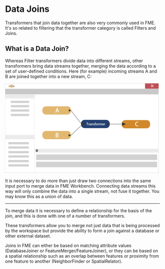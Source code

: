 # Data Joins #
Transformers that join data together are also very commonly used in FME. It's so related to filtering that the transformer category is called Filters and Joins.


## What is a Data Join? ##
Whereas Filter transformers divide data into different streams, other transformers bring data streams together, merging the data according to a set of user-defined conditions. Here (for example) incoming streams A and B are joined together into a new stream, C:

![](./Images/Img4.048.FeatureJoinDiagramHalfScale.png)

It is necessary to do more than just draw two connections into the same input port to merge data in FME Workbench. Connecting data streams this way will only combine the data into a single stream, not fuse it together. You may know this as a union of data.

---

To merge data it is necessary to define a relationship for the basis of the join, and this is done with one of a number of transformers.

These transformers allow you to merge not just data that is being processed by the workspace but provide the ability to form a join against a database or other external dataset.

Joins in FME can either be based on matching attribute values (DatabaseJoiner or FeatureMerger/FeatureJoiner), or they can be based on a spatial relationship such as an overlap between features or proximity from one feature to another (NeighborFinder or SpatialRelator).
